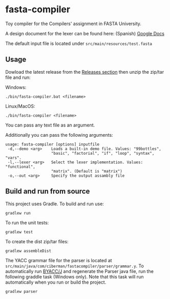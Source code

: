 # fasta-compiler

Toy compiler for the Compilers' assignment in FASTA University. 

A design document for the lexer can be found here: (Spanish)
[Google Docs](https://docs.google.com/document/d/1oZinqdoqda2kB6562U3Gv60rz3Eov6dKzmH6Rmdxd44/edit?usp=sharing)

The default input file is located under `src/main/resources/test.fasta` 

## Usage
Dowload the latest release from the [Releases section](https://github.com/jhm-ciberman/fasta-compiler/releases/)
then unzip the zip/tar file and run:

Windows:
```
./bin/fasta-compiler.bat <filename>
```
Linux/MacOS:
```
./bin/fasta-compiler <filename>
```
You can pass any text file as an argument.

Additionally you can pass the following arguments: 

```
usage: fasta-compiler [options] inputfile
 -d,--demo <arg>    Loads a built-in demo file. Values: "99bottles",
                    "basic", "factorial", "if", "loop", "syntax", "vars".
 -l,--lexer <arg>   Select the lexer implementation. Values: "functional",
                    "matrix". (Default is "matrix")
 -o,--out <arg>     Specify the output assambly file
```



## Build and run from source

This project uses Gradle. To build and run use:

````
gradlew run
````

To run the unit tests:

````
gradlew test
````

To create the dist zip/tar files:

````
gradlew assembleDist
````

The YACC grammar file for the parser is located at `src/main/java/com/ciberman/fastacompiler/parser/grammar.y`. 
To automatically run [BYACC/J](http://byaccj.sourceforge.net/) and regenerate the Parser java file, 
run the following graddle task (Windows only). 
Note that this task will run automatically when you run or build the project.

````
gradlew parser
````

